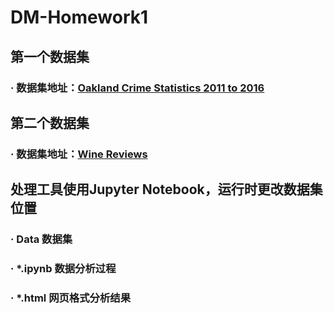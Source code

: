 # DM-Homework1
## 第一个数据集
  ### · 数据集地址：<a href='https://www.kaggle.com/cityofoakland/oakland-crime-statistics-2011-to-2016'>Oakland Crime Statistics 2011 to 2016</a>
## 第二个数据集
  ### · 数据集地址：<a href='https://www.kaggle.com/zynicide/wine-reviews'>Wine Reviews</a>
## 处理工具使用Jupyter Notebook，运行时更改数据集位置
  ###   · Data  数据集
  ###   · *.ipynb 数据分析过程
  ###   · *.html  网页格式分析结果
